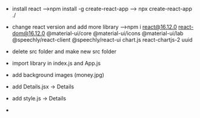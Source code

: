 * install react -->npm install -g create-react-app
--> npx create-react-app ./

* change react version and add more library
-->npm i react@16.12.0 react-dom@16.12.0 @material-ui/core @material-ui/icons @material-ui/lab @speechly/react-client @speechly/react-ui chart.js react-chartjs-2 uuid 

* delete src folder and make new src folder

* import library in index.js and App.js

* add background images (money.jpg)
* add Details.jsx -> Details
* add style.js -> Details

* 
